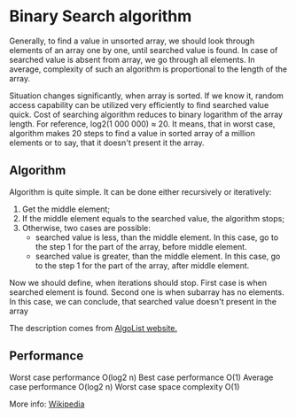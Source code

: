 Binary Search algorithm
===========================

Generally, to find a value in unsorted array, we should look through elements of an array one by one, until searched value is found. In case of searched value is absent from array, we go through all elements. In average, complexity of such an algorithm is proportional to the length of the array.

Situation changes significantly, when array is sorted. If we know it, random access capability can be utilized very efficiently to find searched value quick. Cost of searching algorithm reduces to binary logarithm of the array length. For reference, log2(1 000 000) ≈ 20. It means, that in worst case, algorithm makes 20 steps to find a value in sorted array of a million elements or to say, that it doesn't present it the array.

Algorithm
---------

Algorithm is quite simple. It can be done either recursively or iteratively:

1. Get the middle element;
2. If the middle element equals to the searched value, the algorithm stops;
3. Otherwise, two cases are possible:
   - searched value is less, than the middle element. In this case, go to the step 1 for the part of the array, before middle element.
   - searched value is greater, than the middle element. In this case, go to the step 1 for the part of the array, after middle element.

Now we should define, when iterations should stop. First case is when searched element is found. Second one is when subarray has no elements. In this case, we can conclude, that searched value doesn't present in the array

The description comes from [AlgoList website.](http://www.algolist.net/Algorithms/Binary_search)

Performance
---------

Worst case performance	O(log2 n)
Best case performance	O(1)
Average case performance	O(log2 n)
Worst case space complexity	O(1)

More info: [Wikipedia](http://en.wikipedia.org/wiki/Binary_search_algorithm)
